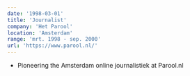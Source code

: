 ```yaml
---
date: '1998-03-01'
title: 'Journalist'
company: 'Het Parool'
location: 'Amsterdam'
range: 'mrt. 1998 - sep. 2000'
url: 'https://www.parool.nl/'
---
```


- Pioneering the Amsterdam online journalistiek at Parool.nl
